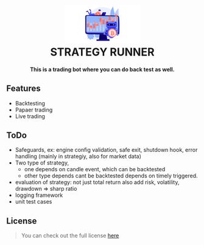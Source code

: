 <h1 align="center">
  <br>
  <img src="https://github.com/iamarya/strategy-runner/blob/main/.github/bot.png?raw=true" alt="" width="200">
  <br>
  STRATEGY RUNNER
</h1>

<h4 align="center">This is a trading bot where you can do back test as well.</h4>

## Features
- Backtesting
- Papaer trading
- Live trading

## ToDo
- Safeguards, ex: engine config validation, safe exit, shutdown hook, error handling (mainly in strategiy, also for market data)
- Two type of strategy, 
  - one depends on candle event, which can be backtested
  - other type depends cant be backtested depends on timely triggered.
- evaluation of strategy: not just total return also add risk, volatility, drawdown => sharp ratio
- logging framework
- unit test cases 
  

## License
>You can check out the full license [here](https://github.com/iamarya/strategy-runner/blob/master/LICENSE)
